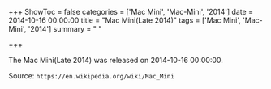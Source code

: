 +++
ShowToc = false
categories = ['Mac Mini', 'Mac-Mini', '2014']
date = 2014-10-16 00:00:00
title = "Mac Mini(Late 2014)"
tags = ['Mac Mini', 'Mac-Mini', '2014']
summary = " "

+++

The Mac Mini(Late 2014) was released on 2014-10-16 00:00:00.

Source: `https://en.wikipedia.org/wiki/Mac_Mini`


